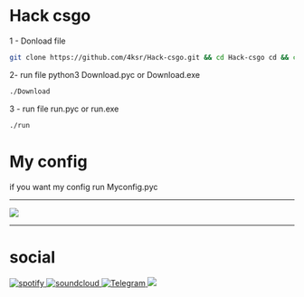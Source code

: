 # Hack csgo 
1 - Donload file 
```sh
git clone https://github.com/4ksr/Hack-csgo.git && cd Hack-csgo cd && cd csgo
```
2- run file python3 Download.pyc or Download.exe 
```sh
./Download
```
3 - run file run.pyc or run.exe 
```sh
./run
```

# My config

if you want my config run Myconfig.pyc 

---

<img src="https://media.discordapp.net/attachments/702685155742974014/928333504931037254/Screenshot_from_2022-01-05_00-22-54.png?width=1180&height=664">

---

# social
<a href="https://open.spotify.com/user/31d72u7kl45enzfmzzjsdygltowq">
<img alt="spotify" src="https://img.shields.io/badge/-Spotify-000000?logo=Spotify&logoColor=fff"/> 
<a href="https://soundcloud.com/4ksr">
<img alt="soundcloud" src="https://img.shields.io/badge/-SoundCloud-000000?logo=SoundCloud&logoColor=fff"/>
<a href="https://t.me/oksr1">
<img alt="Telegram" src="https://img.shields.io/badge/-Telegram-000000?logo=Telegram&logoColor=fff"/>
<a href="https://discord.gg/9YV8BHj4Jq">
<img alt"Discord" src="https://img.shields.io/badge/-Discord-000000?logo=Discord&logoColor=fff"/>
